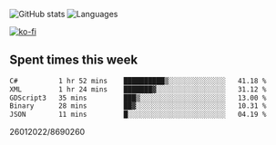 ![GitHub stats](https://github-readme-stats.vercel.app/api?username=emipa606&theme=github_dark&show_icons=true) 
![Languages](https://github-readme-stats.vercel.app/api/top-langs/?username=emipa606&theme=github_dark&layout=compact)

[![ko-fi](https://ko-fi.com/img/githubbutton_sm.svg)](https://ko-fi.com/G2G55DDYD)

## Spent times this week
<!--START_SECTION:waka-->

```txt
C#          1 hr 52 mins    ██████████▒░░░░░░░░░░░░░░   41.18 %
XML         1 hr 24 mins    ███████▓░░░░░░░░░░░░░░░░░   31.12 %
GDScript3   35 mins         ███▒░░░░░░░░░░░░░░░░░░░░░   13.00 %
Binary      28 mins         ██▓░░░░░░░░░░░░░░░░░░░░░░   10.31 %
JSON        11 mins         █░░░░░░░░░░░░░░░░░░░░░░░░   04.19 %
```

<!--END_SECTION:waka-->


26012022/8690260
